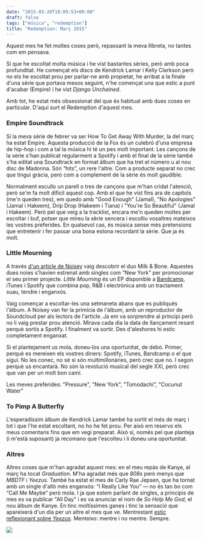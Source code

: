 ```yaml
---
date: "2015-03-28T18:09:53+00:00"
draft: false
tags: ["música", "redemption"]
title: "Redemption: Març 2015"
---
```


Aquest mes he fet moltes coses per&ograve;, repassant la meva llibreta, no tantes com em pensava. 

<!-- more -->

S&iacute; que he escoltat molta m&uacute;sica i he vist bastantes s&egrave;ries, per&ograve; amb poca profunditat. He comen&ccedil;at els discs de Kendrick Lamar i Kelly Clarkson per&ograve; no els he escoltat prou per parlar-ne amb propietat, he arribat a la finale d'una s&egrave;rie que portava mesos seguint, n'he comen&ccedil;at una que estic a punt d'acabar (Empire) i he vist *Django Unchained*. 

Amb tot, he estat m&eacute;s obsessionat del que &eacute;s habitual amb dues coses en particular. D'aqu&iacute; surt el Redemption d'aquest mes.

### Empire Soundtrack

Si la meva s&egrave;rie de febrer va ser How To Get Away With Murder, la del mar&ccedil; ha estat Empire. Aquesta producci&oacute; de la Fox &eacute;s un culebr&oacute; d'una empresa de hip-hop i com a tal la m&uacute;sica hi t&eacute; un pes molt important. Les can&ccedil;ons de la s&egrave;rie s'han publicat regularment a Spotify i amb el final de la s&egrave;rie tamb&eacute; s'ha editat una Soundtrack en format &agrave;lbum que ha tret el n&uacute;mero u al nou disc de Madonna. S&oacute;n &ldquo;hits&rdquo;, un rere l'altre. Com a producte separat no crec que tingui gr&agrave;cia, per&ograve; com a complement de la s&egrave;rie &eacute;s molt gaudible. 

Normalment escullo un parell o tres de can&ccedil;ons que m'han cridat l'atenci&oacute;, per&ograve; se'm fa molt dif&iacute;cil aquest cop. Amb el que he vist fins ara de cap&iacute;tols (me'n queden tres), em quedo amb "Good Enough" (Jamal), "No Apologies" (Jamal i Hakeem), Drip Drop (Hakeem i Tiana) i "You're So Beautiful" (Jamal i Hakeem). Per&ograve; pel que veig a la tracklist, encara me'n queden moltes per escoltar i buf, potser que mireu la s&egrave;rie sencera i escolliu vosaltres mateixos les vostres preferides. En qualsevol cas, &eacute;s m&uacute;sica sense m&eacute;s pretensions que entretenir i fer passar una bona estona recordant la s&egrave;rie. Que ja &eacute;s molt.

<span class="fa fa-heart"> </span> <span class="fa fa-heart"> </span> <span class="fa fa-heart"> </span>

### Little Mourning

A trav&eacute;s [d'un article de Noisey](http://noisey.vice.com/blog/milk-and-bone-montreal-little-mourning-album-stream-interview) vaig descobrir el duo Milk &amp; Bone. Aquestes dues noies s'havien estrenat amb singles com &ldquo;New York&rdquo; per promocionar el seu primer projecte. *Little Mourning* &eacute;s un EP disponible a [Bandcamp](https://milkandbone.bandcamp.com/), iTunes i Spotify que combina pop, R&amp;B i electr&ograve;nica amb un tractament suau, tendre i enganx&oacute;s.

Vaig comen&ccedil;ar a escoltar-les una setmaneta abans que es publiqu&eacute;s l'&agrave;lbum. A Noisey van fer la prim&iacute;cia de l'&agrave;lbum, amb un reproductor de Soundcloud per als lectors de l'article. Ja em va sorprendre al principi per&ograve; no li vaig prestar prou atenci&oacute;. Mirava cada dia la data de llan&ccedil;ament resant perqu&egrave; sort&iacute;s a Spotify. I finalment va sortir. Des d'aleshores hi estic completament enganxat.

Si el plantejament us mola, doneu-los una oportunitat, de deb&ograve;. Primer, perqu&egrave; es mereixen els vostres diners: Spotify, iTunes, Bandcamp o el que sigui. No les conec, no s&eacute; si s&oacute;n multimillon&agrave;ries, per&ograve; crec que no. I segon perqu&egrave; us encantar&agrave;. No s&oacute;n la revoluci&oacute; musical del segle XXI, per&ograve; crec que van per un molt bon cam&iacute;.

Les meves preferides: "Pressure", "New York", "Tomodachi", "Cocunut Water"

<span class="fa fa-heart"> </span> <span class="fa fa-heart"> </span> <span class="fa fa-heart"> </span> <span class="fa fa-heart"> </span>

### To Pimp A Butterfly 

L'esperad&iacute;ssim &agrave;lbum de Kendrick Lamar tamb&eacute; ha sortit el m&eacute;s de mar&ccedil; i tot i que l'he estat escoltant, no ho he fet prou. Per aix&ograve; em reservo els meus comentaris fins que em vegi preparat. Aix&ograve; s&iacute;, nom&eacute;s pel que planteja (i m'est&agrave; suposant) ja recomano que l'escolteu i li doneu una oportunitat. 

<span class="fa fa-circle"> </span>

### Altres

Altres coses que m'han agradat aquest mes: en el meu rep&agrave;s de Kanye, al mar&ccedil; ha tocat *Graduation*. M'ha agradat m&eacute;s que *808s* per&ograve; menys que *MBDTF* i *Yeezus*. Tamb&eacute; ha estat el mes de Carly Rae Jepsen, que ha tornat amb un single d'all&ograve; m&eacute;s enganx&oacute;s: &ldquo;I Really Like You&rdquo; &mdash; no &eacute;s tan bo com &ldquo;Call Me Maybe&rdquo; per&ograve; mola. I ja que estem parlant de singles, a principis de mes es va publicar "All Day" i es va anunciar el nom de *So Help Me God*, el nou &agrave;lbum de Kanye. En tinc molt&iacute;ssimes ganes i tinc la sensaci&oacute; que apareixer&agrave; d'un dia per un altre el mes que ve. Mentrestant [estic reflexionant sobre *Yeezus*](https://twitter.com/enricll/status/579293322323337217). Menteixo: mentre i no mentre. Sempre.

<img id="splashFade" src="http://i.imgur.com/kCFBJdm.jpg">